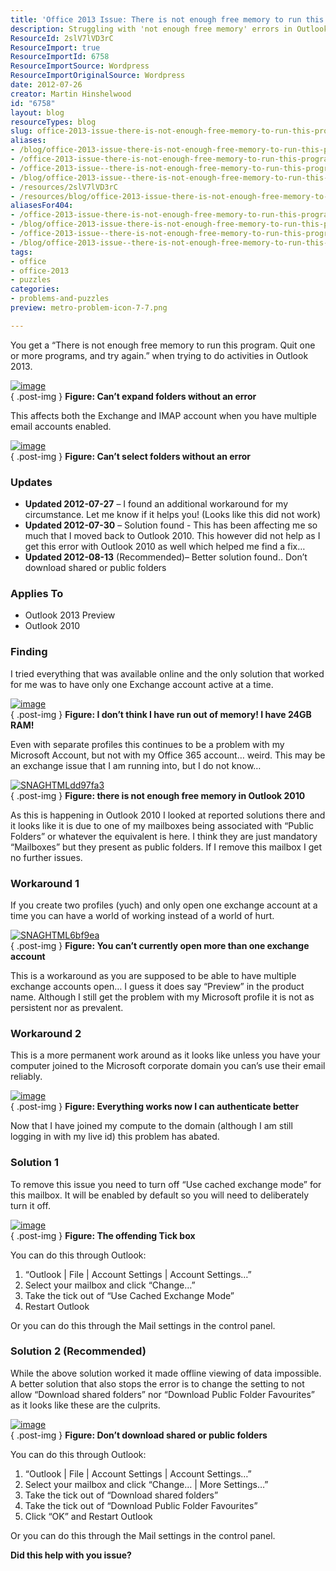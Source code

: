 ```yaml
---
title: 'Office 2013 Issue: There is not enough free memory to run this program in Outlook 2013'
description: Struggling with 'not enough free memory' errors in Outlook 2013? Discover effective workarounds and solutions to enhance your email experience!
ResourceId: 2slV7lVD3rC
ResourceImport: true
ResourceImportId: 6758
ResourceImportSource: Wordpress
ResourceImportOriginalSource: Wordpress
date: 2012-07-26
creator: Martin Hinshelwood
id: "6758"
layout: blog
resourceTypes: blog
slug: office-2013-issue-there-is-not-enough-free-memory-to-run-this-program-in-outlook-2013
aliases:
- /blog/office-2013-issue-there-is-not-enough-free-memory-to-run-this-program-in-outlook-2013
- /office-2013-issue-there-is-not-enough-free-memory-to-run-this-program-in-outlook-2013
- /office-2013-issue--there-is-not-enough-free-memory-to-run-this-program-in-outlook-2013
- /blog/office-2013-issue--there-is-not-enough-free-memory-to-run-this-program-in-outlook-2013
- /resources/2slV7lVD3rC
- /resources/blog/office-2013-issue-there-is-not-enough-free-memory-to-run-this-program-in-outlook-2013
aliasesFor404:
- /office-2013-issue-there-is-not-enough-free-memory-to-run-this-program-in-outlook-2013
- /blog/office-2013-issue-there-is-not-enough-free-memory-to-run-this-program-in-outlook-2013
- /office-2013-issue--there-is-not-enough-free-memory-to-run-this-program-in-outlook-2013
- /blog/office-2013-issue--there-is-not-enough-free-memory-to-run-this-program-in-outlook-2013
tags:
- office
- office-2013
- puzzles
categories:
- problems-and-puzzles
preview: metro-problem-icon-7-7.png

---
```

You get a “There is not enough free memory to run this program. Quit one or more programs, and try again.” when trying to do activities in Outlook 2013.

[![image](images/image_thumb38-1-1.png "image")](http://blog.hinshelwood.com/files/2012/07/image38.png)  
{ .post-img }
**Figure: Can’t expand folders without an error**

This affects both the Exchange and IMAP account when you have multiple email accounts enabled.

[![image](images/image_thumb39-2-2.png "image")](http://blog.hinshelwood.com/files/2012/07/image39.png)  
{ .post-img }
**Figure: Can’t select folders without an error**

### Updates

- **Updated 2012-07-27** – I found an additional workaround for my circumstance. Let me know if it helps you! (Looks like this did not work)
- **Updated 2012-07-30** – Solution found - This has been affecting me so much that I moved back to Outlook 2010. This however did not help as I get this error with Outlook 2010 as well which helped me find a fix…
- **Updated 2012-08-13** (Recommended)– Better solution found.. Don’t download shared or public folders

### Applies To

- Outlook 2013 Preview
- Outlook 2010

### Finding

I tried everything that was available online and the only solution that worked for me was to have only one Exchange account active at a time.

[![image](images/image_thumb40-3-3.png "image")](http://blog.hinshelwood.com/files/2012/07/image40.png)  
{ .post-img }
**Figure: I don’t think I have run out of memory! I have 24GB RAM!**

Even with separate profiles this continues to be a problem with my Microsoft Account, but not with my Office 365 account… weird. This may be an exchange issue that I am running into, but I do not know…

[![SNAGHTMLdd97fa3](images/SNAGHTMLdd97fa3_thumb-9-9.png "SNAGHTMLdd97fa3")](http://blog.hinshelwood.com/files/2012/07/SNAGHTMLdd97fa3.png)  
{ .post-img }
**Figure: there is not enough free memory in Outlook 2010**

As this is happening in Outlook 2010 I looked at reported solutions there and it looks like it is due to one of my mailboxes being associated with “Public Folders” or whatever the equivalent is here. I think they are just mandatory “Mailboxes” but they present as public folders. If I remove this mailbox I get no further issues.

### Workaround 1

If you create two profiles (yuch) and only open one exchange account at a time you can have a world of working instead of a world of hurt.

[![SNAGHTML6bf9ea](images/SNAGHTML6bf9ea_thumb-8-8.png "SNAGHTML6bf9ea")](http://blog.hinshelwood.com/files/2012/07/SNAGHTML6bf9ea.png)  
{ .post-img }
**Figure: You can’t currently open more than one exchange account**

This is a workaround as you are supposed to be able to have multiple exchange accounts open… I guess it does say “Preview” in the product name. Although I still get the problem with my Microsoft profile it is not as persistent nor as prevalent.

### Workaround 2

This is a more permanent work around as it looks like unless you have your computer joined to the Microsoft corporate domain you can’s use their email reliably.

[![image](images/image_thumb42-4-4.png "image")](http://blog.hinshelwood.com/files/2012/07/image42.png)  
{ .post-img }
**Figure: Everything works now I can authenticate better**

Now that I have joined my compute to the domain (although I am still logging in with my live id) this problem has abated.

### Solution 1

To remove this issue you need to turn off “Use cached exchange mode” for this mailbox. It will be enabled by default so you will need to deliberately turn it off.

[![image](images/image_thumb43-5-5.png "image")](http://blog.hinshelwood.com/files/2012/07/image43.png)  
{ .post-img }
**Figure: The offending Tick box**

You can do this through Outlook:

1. “Outlook | File | Account Settings | Account Settings…”
2. Select your mailbox and click “Change…”
3. Take the tick out of “Use Cached Exchange Mode”
4. Restart Outlook

Or you can do this through the Mail settings in the control panel.

### Solution 2 (Recommended)

While the above solution worked it made offline viewing of data impossible. A better solution that also stops the error is to change the setting to not allow “Download shared folders” nor “Download Public Folder Favourites” as it looks like these are the culprits.

[![image](images/image_thumb46-6-6.png "image")](http://blog.hinshelwood.com/files/2012/08/image46.png)  
{ .post-img }
**Figure: Don’t download shared or public folders**

You can do this through Outlook:

1. “Outlook | File | Account Settings | Account Settings…”
2. Select your mailbox and click “Change… | More Settings…”
3. Take the tick out of “Download shared folders”
4. Take the tick out of “Download Public Folder Favourites”
5. Click “OK” and Restart Outlook

Or you can do this through the Mail settings in the control panel.

**Did this help with you issue?**

